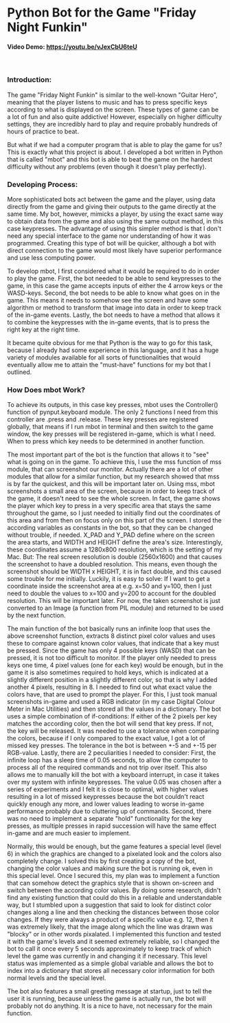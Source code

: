 # Python Bot for the Game "Friday Night Funkin"
#### Video Demo:  <https://youtu.be/vJexCbU6teU>
<br />

### Introduction:
The game "Friday Night Funkin" is similar to the well-known "Guitar Hero", meaning that the player listens to music and has to press specific keys according to what is displayed on the screen. These types of game can be a lot of fun and also quite addictive! However, especially on higher difficulty settings, they are incredibly hard to play and require probably hundreds of hours of practice to beat.

But what if we had a computer program that is able to play the game for us? This is exactly what this project is about. I developed a bot written in Python that is called "mbot" and this bot is able to beat the game on the hardest difficulty without any problems (even though it doesn't play perfectly).

### Developing Process:
More sophisticated bots act between the game and the player, using data directly from the game and giving their outputs to the game directly at the same time. My bot, however, mimicks a player, by using the exact same way to obtain data from the game and also using the same output method, in this case keypresses. The advantage of using this simpler method is that I don't need any special interface to the game nor understanding of how it was programmed. Creating this type of bot will be quicker, although a bot with direct connection to the game would most likely have superior performance and use less computing power.

To develop mbot, I first considered what it would be required to do in order to play the game. First, the bot needed to be able to send keypresses to the game, in this case the game accepts inputs of either the 4 arrow keys or the WASD-keys. Second, the bot needs to be able to know what goes on in the game. This means it needs to somehow see the screen and have some algorithm or method to transform that image into data in order to keep track of the in-game events. Lastly, the bot needs to have a method that allows it to combine the keypresses with the in-game events, that is to press the right key at the right time.

It became quite obvious for me that Python is the way to go for this task, because I already had some experience in this language, and it has a huge variety of modules available for all sorts of functionalities that would eventually allow me to attain the "must-have" functions for my bot that I outlined.

### How Does mbot Work?
To achieve its outputs, in this case key presses, mbot uses the Controller() function of pynput.keyboard module. The only 2 functions I need from this controller are .press and .release. These key presses are registered globally, that means if I run mbot in terminal and then switch to the game window, the key presses will be registered in-game, which is what I need. When to press which key needs to be determined in another function.

The most important part of the bot is the function that allows it to "see" what is going on in the game. To achieve this, I use the mss function of mss module, that can screenshot our monitor. Actually there are a lot of other modules that allow for a similar function, but my research showed that mss is by far the quickest, and this will be important later on. Using mss, mbot screenshots a small area of the screen, because in order to keep track of the game, it doesn't need to see the whole screen. In fact, the game shows the player which key to press in a very specific area that stays the same throughout the game, so I just needed to initially find out the coordinates of this area and from then on focus only on this part of the screen. I stored the according variables as constants in the bot, so that they can be changed without trouble, if needed. X_PAD and Y_PAD define where on the screen the area starts, and WIDTH and HEIGHT define the area's size. Interestingly, these coordinates assume a 1280x800 resolution, which is the setting of my Mac. But: The real screen resolution is double (2560x1600) and that causes the screenshot to have a doubled resolution. This means, even though the screenshot should be WIDTH x HEIGHT, it is in fact double, and this caused some trouble for me initially. Luckily, it is easy to solve: If I want to get a coordinate inside the screenshot area at e.g. x=50 and y=100, then I just need to double the values to x=100 and y=200 to account for the doubled resolution. This will be important later. For now, the taken screenshot is just converted to an Image (a function from PIL module) and returned to be used by the next function.

The main function of the bot basically runs an infinite loop that uses the above screenshot function, extracts 8 distinct pixel color values and uses these to compare against known color values, that indicate that a key must be pressed. Since the game has only 4 possible keys (WASD) that can be pressed, it is not too difficult to monitor. If the player only needed to press keys one time, 4 pixel values (one for each key) would be enough, but in the game it is also sometimes required to hold keys, which is indicated at a slightly different position in a slightly different color, so that is why I added another 4 pixels, resulting in 8. I needed to find out what exact value the colors have, that are used to prompt the player. For this, I just took manual screenshots in-game and used a RGB indicator (in my case Digital Colour Meter in Mac Utilities) and then stored all the values in a dictionary. The bot uses a simple combination of if-conditions: If either of the 2 pixels per key matches the according color, then the bot will send that key press. If not, the key will be released. It was needed to use a tolerance when comparing the colors, because if I only compared to the exact value, I got a lot of missed key presses. The tolerance in the bot is between +-5 and +-15 per RGB-value. Lastly, there are 2 peculiarities I needed to consider: First, the infinite loop has a sleep time of 0.05 seconds, to allow the computer to process all of the required commands and not trip over itself. This also allows me to manually kill the bot with a keyboard interrupt, in case it takes over my system with infinite keypresses. The value 0.05 was chosen after a series of experiments and I felt it is close to optimal, with higher values resulting in a lot of missed keypresses because the bot couldn't react quickly enough any more, and lower values leading to worse in-game performance probably due to cluttering up of commands. Second, there was no need to implement a separate "hold" functionality for the key presses, as multiple presses in rapid succession will have the same effect in-game and are much easier to implement. 

Normally, this would be enough, but the game features a special level (level 6) in which the graphics are changed to a pixelated look and the colors also completely change. I solved this by first creating a copy of the bot, changing the color values and making sure the bot is running ok, even in this special level. Once I secured this, my plan was to implement a function that can somehow detect the graphics style that is shown on-screen and switch between the according color values. By doing some research, didn't find any existing function that could do this in a reliable and understandable way, but I stumbled upon a suggestion that said to look for distinct color changes along a line and then checking the distances between those color changes. If they were always a product of a specific value e.g. 12, then it was extremely likely, that the image along which the line was drawn was "blocky" or in other words pixalated. I implemented this function and tested it with the game's levels and it seemed extremely reliable, so I changed the bot to call it once every 5 seconds approximately to keep track of which level the game was currently in and changing it if necessary. This level status was implemented as a simple global variable and allows the bot to index into a dictionary that stores all necessary color information for both normal levels and the special level.

The bot also features a small greeting message at startup, just to tell the user it is running, because unless the game is actually run, the bot will probably not do anything. It is a nice to have, not necessary for the main function.